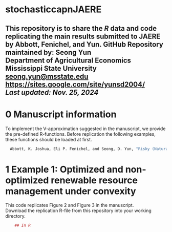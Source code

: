 # stochasticcapnJAERE

This repository is to share the *R* data and code replicating the main results submitted to JAERE by Abbott, Fenichel, and Yun.
GitHub Repository maintained by: Seong Yun\
Department of Agricultural Economics\
Mississippi State University\
**<seong.yun@msstate.edu>**\
**<https://sites.google.com/site/yunsd2004/>**\
*Last updated: Nov. 25, 2024*
------------------------------------------------------------------------

0 Manuscript information
====================================
To implement the V-approximation suggested in the manuscript, we provide the pre-defined R-functions. Before replication the following examples, these functions should be loaded at first.

```r
  Abbott, K. Joshua, Eli P. Fenichel, and Seong, D. Yun, "Risky (Natural) Assets: Stochasticity and the Value of Natural Capital"
```

1 Example 1: Optimized and non-optimized renewable resource management under convexity
====================================
This code replicates Figure 2 and Figure 3 in the manuscript.\
Download the replication R-file from this repository into your working directory.

``` r
    ## In R
    
```
